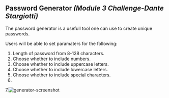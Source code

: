 ## Password Generator *(Module 3 Challenge-Dante Stargiotti)*

The password generator is a usefull tool one can use to create unique passwords.

Users will be able to set paramaters for the following:
1. Length of password from 8-128 characters.
2. Choose whether to include numbers.
3. Choose whether to include uppercase letters.
4. Choose whether to include lowercase letters.
5. Choose whether to include special characters.
6. 
7.![generator-screenshot](https://user-images.githubusercontent.com/105169042/169407594-04930db2-3763-4335-b1ca-91cab8e9c219.png)
